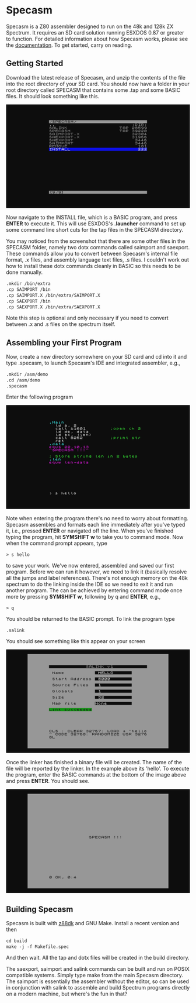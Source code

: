 # Specasm

Specasm is a Z80 assembler designed to run on the 48k and 128k ZX Spectrum.  It requires an SD card solution running ESXDOS 0.87 or greater to function.  For detailed information about how Specasm works, please see the [documentation](https://github.com/markdryan/specasm/blob/master/docs/specasm.md).  To get started, carry on reading.

## Getting Started

Download the latest release of Specasm, and unzip the contents of the file into the root directory of your SD card.  You should now have a folder in your root directory called SPECASM that contains some .tap and some BASIC files.  It should look something like this.

![Installing](/docs/install.png)

Now navigate to the INSTALL file, which is a BASIC program, and press **ENTER** to execute it.  This will use ESXDOS's **.launcher** command to set up some command line short cuts for the tap files in the SPECASM directory.

You may noticed from the screenshot that there are some other files in the SPECASM folder, namely two dotx commands called saimport and saexport.  These commands allow you to convert between Specasm's internal file format, .x files, and assembly language text files, .s files.  I couldn't work out how to install these dotx commands cleanly in BASIC so this needs to be done manually.

```
.mkdir /bin/extra
.cp SAIMPORT /bin
.cp SAIMPORT.X /bin/extra/SAIMPORT.X
.cp SAEXPORT /bin
.cp SAEXPORT.X /bin/extra/SAEXPORT.X
```

Note this step is optional and only necessary if you need to convert between .x and .s files on the spectrum itself.

## Assembling your First Program

Now, create a new directory somewhere on your SD card and cd into it and type .specasm, to launch Specasm's IDE and integrated assembler, e.g.,


```
.mkdir /asm/demo
.cd /asm/demo
.specasm
```

Enter the following program

![Hello Specasm](/docs/specasm.png)

Note when entering the program there's no need to worry about formatting.  Specasm assembles and formats each line immediately after you've typed it, i.e., pressed **ENTER** or navigated off the line.  When you've finished typing the program, hit **SYMSHIFT w** to take you to command mode.  Now when the command prompt appears, type

```
> s hello
```

to save your work.  We've now entered, assembled and saved our first program.  Before we can run it however, we need to link it (basically resolve all the jumps and label references).  There's not enough memory on the 48k spectrum to do the linking inside the IDE so we need to exit it and run another program.  The can be achieved by entering command mode once more by pressing **SYMSHIFT w**, following by q and **ENTER**, e.g.,

```
> q
```

You should be returned to the BASIC prompt.  To link the program type

```
.salink
```

You should see something like this appear on your screen

![Hello Specasm](/docs/salink.png)

Once the linker has finished a binary file will be created.  The name of the file will be reported by the linker.  In the example above its 'hello'.  To execute the program, enter the BASIC commands at the bottom of the image above and press **ENTER**.  You should see.

![Hello Specasm](/docs/hello.png)

## Building Specasm

Specasm is built with [z88dk](https://github.com/z88dk/z88dk) and GNU Make.  Install a recent version and then

```
cd build
make -j -f Makefile.spec
```

And then wait.   All the tap and dotx files will be created in the build directory.

The saexport, saimport and salink commands can be built and run on POSIX compatible systems.  Simply type make from the main Specasm directory.  The saimport is essentially the assembler without the editor, so can be used in conjunction with salink to assemble and build Spectrum programs directly on a modern machine, but where's the fun in that?





